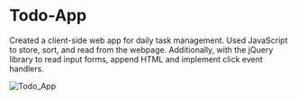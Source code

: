 # Todo-App
Created a client-side web app for daily task management.
Used JavaScript to store, sort, and read from the webpage. 
Additionally, with the jQuery library to read input forms, append HTML and implement click event handlers. 

![Todo_App](https://user-images.githubusercontent.com/64562287/116302876-52f21900-a767-11eb-97b9-c0417e59e994.jpg)
